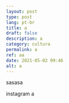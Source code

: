 ```yaml
---
layout: post
type: post
lang: pt-br
title: a
draft: false
description: a
category: cultura
permalink: a
ref: aa
date: 2021-05-02 09:46
alt: a
---
```

sasasa

instagram a